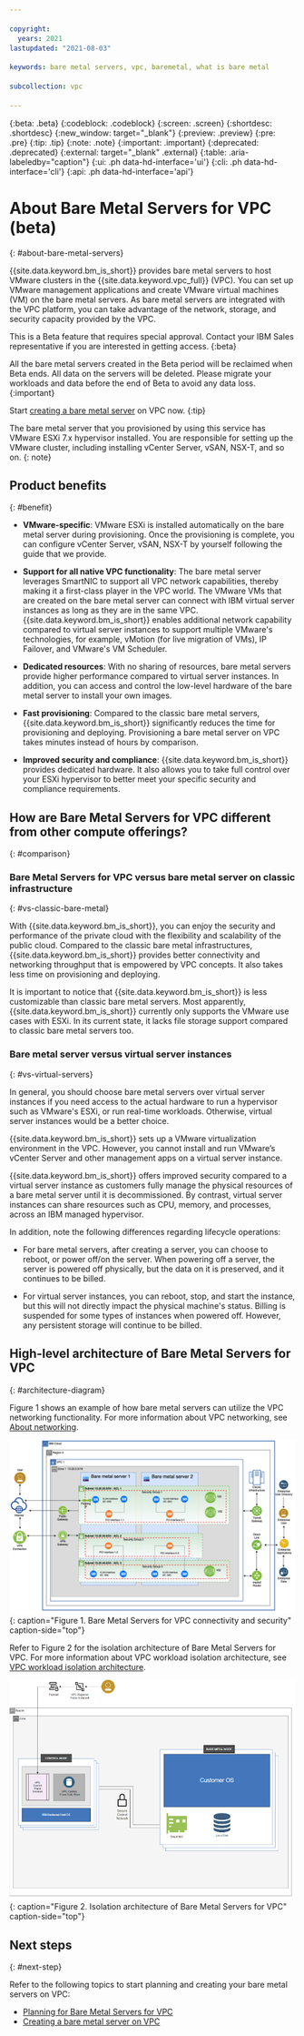 ```yaml
---

copyright:
  years: 2021
lastupdated: "2021-08-03"

keywords: bare metal servers, vpc, baremetal, what is bare metal

subcollection: vpc

---
```


{:beta: .beta}
{:codeblock: .codeblock}
{:screen: .screen}
{:shortdesc: .shortdesc}
{:new_window: target="_blank"}
{:preview: .preview}
{:pre: .pre}
{:tip: .tip}
{:note: .note}
{:important: .important}
{:deprecated: .deprecated}
{:external: target="_blank" .external}
{:table: .aria-labeledby="caption"}
{:ui: .ph data-hd-interface='ui'}
{:cli: .ph data-hd-interface='cli'}
{:api: .ph data-hd-interface='api'}

# About Bare Metal Servers for VPC (beta)
{: #about-bare-metal-servers}

{{site.data.keyword.bm_is_short}} provides bare metal servers to host VMware clusters in the {{site.data.keyword.vpc_full}} (VPC). You can set up VMware management applications and create VMware virtual machines (VM) on the bare metal servers. As bare metal servers are integrated with the VPC platform, you can take advantage of the network, storage, and security capacity provided by the VPC.

This is a Beta feature that requires special approval. Contact your IBM Sales representative if you are interested in getting access.
{:beta}

All the bare metal servers created in the Beta period will be reclaimed when Beta ends. All data on the servers will be deleted. Please migrate your workloads and data before the end of Beta to avoid any data loss.
{:important}

Start [creating a bare metal server](/vpc-ext/provision/bm) on VPC now.
{:tip}

The bare metal server that you provisioned by using this service has VMware ESXi 7.x hypervisor installed. You are responsible for setting up the VMware cluster, including installing vCenter Server, vSAN, NSX-T, and so on.
{: note}

## Product benefits
{: #benefit}

* **VMware-specific**: VMware ESXi is installed automatically on the bare metal server during provisioning. Once the provisioning is complete, you can configure vCenter Server, vSAN, NSX-T by yourself following the guide that we provide. 

* **Support for all native VPC functionality**: The bare metal server leverages SmartNIC to support all VPC network capabilities, thereby making it a first-class player in the VPC world. The VMware VMs that are created on the bare metal server can connect with IBM virtual server instances as long as they are in the same VPC. {{site.data.keyword.bm_is_short}} enables additional network capability compared to virtual server instances to support multiple VMware's technologies, for example, vMotion (for live migration of VMs), IP Failover, and VMware's VM Scheduler.

* **Dedicated resources**: With no sharing of resources, bare metal servers provide higher performance compared to virtual server instances. In addition, you can access and control the low-level hardware of the bare metal server to install your own images. 

* **Fast provisioning**: Compared to the classic bare metal servers, {{site.data.keyword.bm_is_short}} significantly reduces the time for provisioning and deploying. Provisioning a bare metal server on VPC takes minutes instead of hours by comparison.

* **Improved security and compliance**: {{site.data.keyword.bm_is_short}} provides dedicated hardware. It also allows you to take full control over your ESXi hypervisor to better meet your specific security and compliance requirements. 

## How are Bare Metal Servers for VPC different from other compute offerings?
{: #comparison}

### Bare Metal Servers for VPC versus bare metal server on classic infrastructure
{: #vs-classic-bare-metal}

With {{site.data.keyword.bm_is_short}}, you can enjoy the security and performance of the private cloud with the flexibility and scalability of the public cloud. Compared to the classic bare metal infrastructures, {{site.data.keyword.bm_is_short}} provides better connectivity and networking throughput that is empowered by VPC concepts. It also takes less time on provisioning and deploying. 

It is important to notice that {{site.data.keyword.bm_is_short}} is less customizable than classic bare metal servers. Most apparently, {{site.data.keyword.bm_is_short}} currently only supports the VMware use cases with ESXi. In its current state, it lacks file storage support compared to classic bare metal servers too.

### Bare metal server versus virtual server instances
{: #vs-virtual-servers}

In general, you should choose bare metal servers over virtual server instances if you need access to the actual hardware to run a hypervisor such as VMware's ESXi, or run real-time workloads. Otherwise, virtual server instances would be a better choice.

{{site.data.keyword.bm_is_short}} sets up a VMware virtualization environment in the VPC. However, you cannot install and run VMware’s vCenter Server and other management apps on a virtual server instance. 

{{site.data.keyword.bm_is_short}} offers improved security compared to a virtual server instance as customers fully manage the physical resources of a bare metal server until it is decommissioned. By contrast, virtual server instances can share resources such as CPU, memory, and processes, across an IBM managed hypervisor.

In addition, note the following differences regarding lifecycle operations: 

* For bare metal servers, after creating a server, you can choose to reboot, or power off/on the server. When powering off a server, the server is powered off physically, but the data on it is preserved, and it continues to be billed.

* For virtual server instances, you can reboot, stop, and start the instance, but this will not directly impact the physical machine's status. Billing is suspended for some types of instances when powered off. However, any persistent storage will continue to be billed.

<!-- To compare all virtual compute options, see [Compare Virtual Compute options](link)-->

## High-level architecture of Bare Metal Servers for VPC
{: #architecture-diagram}

Figure 1 shows an example of how bare metal servers can utilize the VPC networking functionality. For more information about VPC networking, see [About networking](/docs/vpc?topic=vpc-about-networking-for-vpc).

  ![Figure showing connectivity and security of Bare Metal Servers for VPC](images/bare_metal_server_network_diagram.png "Figure showing connectivity and security of Bare Metal Servers for VPC"){: caption="Figure 1. Bare Metal Servers for VPC connectivity and security" caption-side="top"}

Refer to Figure 2 for the isolation architecture of Bare Metal Servers for VPC. For more information about VPC workload isolation architecture, see [VPC workload isolation architecture](/docs/vpc?topic=vpc-vpc-isolation#vpc_architecture).

  ![Figure showing isolation architecture of Bare Metal Servers for VPC](images/bare_metal_server_archi_diagram.png "Figure showing isolation architecture of Bare Metal Servers for VPC"){: caption="Figure 2. Isolation architecture of Bare Metal Servers for VPC" caption-side="top"}

## Next steps
{: #next-step}

Refer to the following topics to start planning and creating your bare metal servers on VPC:

* [Planning for Bare Metal Servers for VPC](/docs/vpc?topic=vpc-planning-for-bare-metal-servers)
* [Creating a bare metal server on VPC](/docs/vpc?topic=vpc-creating-bare-metal-servers)
